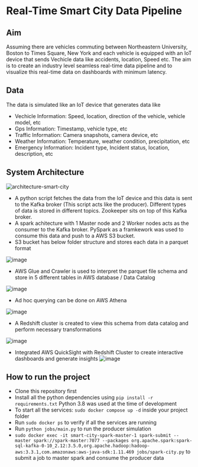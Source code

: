 # Real-Time Smart City Data Pipeline 

## Aim
Assuming there are vehicles commuting between Northeastern University, Boston to Times Square, New York and each vehicle is equipped with an IoT device that sends Vechicle data like accidents, location, Speed etc. The aim is to create an industry level seamless real-time data pipeline and to visualize this real-time data on dashboards with minimum latency. 
 
## Data
The data is simulated like an IoT device that generates data like
-  Vechicle Information: Speed, location, direction of the vehicle, vehicle model, etc
-  Gps Information: Timestamp, vehicle type, etc
-  Traffic Information: Camera snapshots, camera device, etc
-  Weather Information: Temperature, weather condition, precipitation, etc
-  Emergency Information: Incident type, Incident status, location, description, etc

## System Architecture

![architecture-smart-city](https://github.com/Pramita0410/Smart-City-Realtime-data-pipeline/assets/114774760/8c38c58c-89de-457d-ab28-204e982cda53)


- A python script fetches the data from the IoT device and this data is sent to the Kafka broker (This script acts like the producer). Different types of data is stored in different topics. Zookeeper sits on top of this Kafka broker.
- A spark achitecture with 1 Master node and 2 Worker nodes acts as the consumer to the Kafka broker. PySpark as a framkework was used to consume this data and push to a AWS S3 bucket.
- S3 bucket has below folder structure and stores each data in a parquet format

![image](https://github.com/Pramita0410/Smart-City-Realtime-data-pipeline/assets/114774760/dcdd010a-7b5c-4733-9f9a-e293692fa996)


- AWS Glue and Crawler is used to interpret the parquet file schema and store in 5 different tables in AWS database / Data Catalog

![image](https://github.com/Pramita0410/Smart-City-Realtime-data-pipeline/assets/114774760/63d60fe6-5ea3-4288-bacd-071937e65907)

- Ad hoc querying can be done on AWS Athena

![image](https://github.com/Pramita0410/Smart-City-Realtime-data-pipeline/assets/114774760/6c972f23-723b-467d-b6d6-df5249f077b9)

- A Redshift cluster is created to view this schema from data catalog and perform necessary transformations

![image](https://github.com/Pramita0410/Smart-City-Realtime-data-pipeline/assets/114774760/0d7f9b13-d400-43b8-83ff-420083d74a6d)

- Integrated AWS QuickSight with Redshift Cluster to create interactive dashboards and generate insights
![image](https://github.com/Pramita0410/Smart-City-Realtime-data-pipeline/assets/114774760/97fafff7-0d20-4a66-9d06-cedabf5a3a7a)


## How to run the project
- Clone this repository first
- Install all the python dependencies using `pip install -r requirements.txt` Python 3.8 was used at the time of development
- To start all the services: `sudo docker compose up -d` inside your project folder
- Run `sudo docker ps` to verify if all the services are running
- Run `python jobs/main.py` to run the producer simulation
- `sudo docker exec -it smart-city-spark-master-1 spark-submit --master spark://spark-master:7077 --packages org.apache.spark:spark-sql-kafka-0-10_2.12:3.5.0,org.apache.hadoop:hadoop-aws:3.3.1,com.amazonaws:aws-java-sdk:1.11.469 jobs/spark-city.py` to submit a job to master spark and consume the producer data


